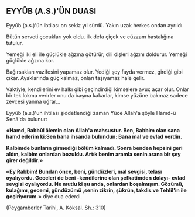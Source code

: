 ## EYYÛB (A.S.)'ÜN DUASI

Eyyûb (a.s.)'ün ibtilası on sekiz yıl sürdü. Yakın uzak herkes ondan ayrıldı.

Bütün serveti çocukları yok oldu. ilk defa çiçek ve cüzzam hastalığına tutulur.

Yemeği iki eli ile güçlükle ağzına götürür, dili dişleri ağzını doldurur. Yemeği güçlükle ağ­zına kor.

Bağırsakları vazifesini yapamaz olur. Yediği şey fayda vermez, girdiği gibi çıkar. Ayakların­da güç kalmaz, onları taşıyamaz hale gelir.

Vaktiyle, kendilerini ev halkı gibi geçindir­diği kimselere avuç açar olur. Onlar bir tek lokma verirler onu da başına kakarlar, kimse yü­züne bakmaz sadece zevcesi yanına uğrar...

Eyyûb (a.s.)'un ihtilası şiddetlendiği zaman Yüce Allah'a şöyle Hamd-ü Senâ'da bulunur:

**«Hamd, Rabbûl âlemin olan Allah'a mah­sustur. Ben, Babbim olan sana hamd ederim ki:Sen bana ihsanda bulundun: Bana mal ve evlad verdin.**

**Kalbimde bunların girmediği bölüm kalma­dı. Sonra benden hepsini geri aldın, kalbim onlardan bozuldu. Artık benim aramla senin ara­na bir şey girer değildir.»**

**«Ey Rabbim! Bundan önce, beni, gündüzleri, mal sevgisi, telaşı oyalıyordu. Geceleri de beni -kendilerine olan şefkatimden dolayı- evlad sevgisi oyalıyordu.**
**Ne mutlu ki şu anda, onlardan boşalmışım. Gözümü, kulağımı, gecemi, gündüzümü ,senin zikrin, şükrün, takdis ve Tehlil'in ile geçiriyo­rum.»** diye dua ederdi.

(Peygamberler Tarihi, A. Köksal. Sh.: 310)

